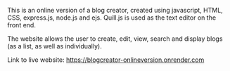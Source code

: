 This is an online version of a blog creator, created using javascript, HTML, CSS, express.js, node.js and ejs. Quill.js is used as the text editor on the front end.

The website allows the user to create, edit, view, search and display blogs (as a list, as well as individually).

Link to live website: https://blogcreator-onlineversion.onrender.com
